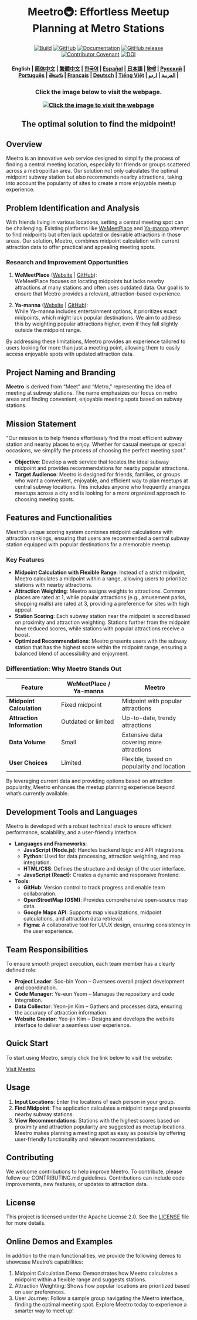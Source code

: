 <!---
Copyright 2020 The HuggingFace Team. All rights reserved.

Licensed under the Apache License, Version 2.0 (the "License");
you may not use this file except in compliance with the License.
You may obtain a copy of the License at

    http://www.apache.org/licenses/LICENSE-2.0

Unless required by applicable law or agreed to in writing, software
distributed under the License is distributed on an "AS IS" BASIS,
WITHOUT WARRANTIES OR CONDITIONS OF ANY KIND, either express or implied.
See the License for the specific language governing permissions and
limitations under the License.
-->

<h1 align="center">
    <p>Meetro🚇: Effortless Meetup Planning at Metro Stations</p>
</h1>

<p align="center">
    <a href="https://circleci.com/gh/huggingface/transformers"><img alt="Build" src="https://img.shields.io/circleci/build/github/huggingface/transformers/main"></a>
    <a href="https://github.com/huggingface/transformers/blob/main/LICENSE"><img alt="GitHub" src="https://img.shields.io/github/license/huggingface/transformers.svg?color=blue"></a>
    <a href="https://huggingface.co/docs/transformers/index"><img alt="Documentation" src="https://img.shields.io/website/http/huggingface.co/docs/transformers/index.svg?down_color=red&down_message=offline&up_message=online"></a>
    <a href="https://github.com/huggingface/transformers/releases"><img alt="GitHub release" src="https://img.shields.io/github/release/huggingface/transformers.svg"></a>
    <a href="https://github.com/huggingface/transformers/blob/main/CODE_OF_CONDUCT.md"><img alt="Contributor Covenant" src="https://img.shields.io/badge/Contributor%20Covenant-v2.0%20adopted-ff69b4.svg"></a>
    <a href="https://zenodo.org/badge/latestdoi/155220641"><img src="https://zenodo.org/badge/155220641.svg" alt="DOI"></a>
</p>

<h4 align="center">
    <p>
        <b>English</b> |
        <a href="https://github.com/huggingface/transformers/blob/main/i18n/README_zh-hans.md">简体中文</a> |
        <a href="https://github.com/huggingface/transformers/blob/main/i18n/README_zh-hant.md">繁體中文</a> |
        <a href="https://github.com/huggingface/transformers/blob/main/i18n/README_ko.md">한국어</a> |
        <a href="https://github.com/huggingface/transformers/blob/main/i18n/README_es.md">Español</a> |
        <a href="https://github.com/huggingface/transformers/blob/main/i18n/README_ja.md">日本語</a> |
        <a href="https://github.com/huggingface/transformers/blob/main/i18n/README_hd.md">हिन्दी</a> |
        <a href="https://github.com/huggingface/transformers/blob/main/i18n/README_ru.md">Русский</a> |
        <a href="https://github.com/huggingface/transformers/blob/main/i18n/README_pt-br.md">Рortuguês</a> |
        <a href="https://github.com/huggingface/transformers/blob/main/i18n/README_te.md">తెలుగు</a> |
        <a href="https://github.com/huggingface/transformers/blob/main/i18n/README_fr.md">Français</a> |
        <a href="https://github.com/huggingface/transformers/blob/main/i18n/README_de.md">Deutsch</a> |
        <a href="https://github.com/huggingface/transformers/blob/main/i18n/README_vi.md">Tiếng Việt</a> |
        <a href="https://github.com/huggingface/transformers/blob/main/i18n/README_ar.md">العربية</a> |
        <a href="https://github.com/huggingface/transformers/blob/main/i18n/README_ur.md">اردو</a> |
    </p>
</h4>

<h3 align="center">
    <p>Click the image below to visit the webpage.</p>
    <a href="http://127.0.0.1:5500">
        <img src="https://github.com/Jineeary/meetro/blob/main/image/img_subway.png" alt="Click the image to visit the webpage">
    </a>
</h3>

<h2 align="center">
    <p>The optimal solution to find the midpoint!</p>
</h2>

## Overview
Meetro is an innovative web service designed to simplify the process of finding a central meeting location, especially for friends or groups scattered across a metropolitan area. Our solution not only calculates the optimal midpoint subway station but also recommends nearby attractions, taking into account the popularity of sites to create a more enjoyable meetup experience.

## Problem Identification and Analysis
With friends living in various locations, setting a central meeting spot can be challenging. Existing platforms like [WeMeetPlace](https://wemeetplace.com) and [Ya-manna](https://ya-manna.com) attempt to find midpoints but often lack updated or desirable attractions in those areas. Our solution, Meetro, combines midpoint calculation with current attraction data to offer practical and appealing meeting spots.

### Research and Improvement Opportunities
1. **WeMeetPlace** ([Website](https://wemeetplace.com) | [GitHub](https://github.com/we-meetting/weMeet-frontend)):  
   WeMeetPlace focuses on locating midpoints but lacks nearby attractions at many stations and often uses outdated data. Our goal is to ensure that Meetro provides a relevant, attraction-based experience.

2. **Ya-manna** ([Website](https://ya-manna.com) | [GitHub](https://github.com/mandooro/YaManNa)):  
   While Ya-manna includes entertainment options, it prioritizes exact midpoints, which might lack popular destinations. We aim to address this by weighting popular attractions higher, even if they fall slightly outside the midpoint range.

By addressing these limitations, Meetro provides an experience tailored to users looking for more than just a meeting point, allowing them to easily access enjoyable spots with updated attraction data.

## Project Naming and Branding
**Meetro** is derived from “Meet” and “Metro,” representing the idea of meeting at subway stations. The name emphasizes our focus on metro areas and finding convenient, enjoyable meeting spots based on subway stations.

## Mission Statement
"Our mission is to help friends effortlessly find the most efficient subway station and nearby places to enjoy. Whether for casual meetups or special occasions, we simplify the process of choosing the perfect meeting spot."

- **Objective**: Develop a web service that locates the ideal subway midpoint and provides recommendations for nearby popular attractions.
- **Target Audience**: Meetro is designed for friends, families, or groups who want a convenient, enjoyable, and efficient way to plan meetups at central subway locations. This includes anyone who frequently arranges meetups across a city and is looking for a more organized approach to choosing meeting spots.

## Features and Functionalities
Meetro’s unique scoring system combines midpoint calculations with attraction rankings, ensuring that users are recommended a central subway station equipped with popular destinations for a memorable meetup.

### Key Features
- **Midpoint Calculation with Flexible Range**: Instead of a strict midpoint, Meetro calculates a midpoint within a range, allowing users to prioritize stations with nearby attractions.
- **Attraction Weighting**: Meetro assigns weights to attractions. Common places are rated at 1, while popular attractions (e.g., amusement parks, shopping malls) are rated at 3, providing a preference for sites with high appeal.
- **Station Scoring**: Each subway station near the midpoint is scored based on proximity and attraction weighting. Stations further from the midpoint have reduced scores, while stations with popular attractions receive a boost.
- **Optimized Recommendations**: Meetro presents users with the subway station that has the highest score within the midpoint range, ensuring a balanced blend of accessibility and enjoyment.

### Differentiation: Why Meetro Stands Out
| Feature                           | WeMeetPlace / Ya-manna                  | Meetro                                     |
|-----------------------------------|-----------------------------------------|--------------------------------------------|
| **Midpoint Calculation**           | Fixed midpoint                          | Midpoint with popular attractions          |
| **Attraction Information**         | Outdated or limited                     | Up-to-date, trendy attractions             |
| **Data Volume**                    | Small                                   | Extensive data covering more attractions   |
| **User Choices**                   | Limited                                 | Flexible, based on popularity and location |

By leveraging current data and providing options based on attraction popularity, Meetro enhances the meetup planning experience beyond what’s currently available.

## Development Tools and Languages
Meetro is developed with a robust technical stack to ensure efficient performance, scalability, and a user-friendly interface.

- **Languages and Frameworks**:
  - **JavaScript (Node.js)**: Handles backend logic and API integrations.
  - **Python**: Used for data processing, attraction weighting, and map integration.
  - **HTML/CSS**: Defines the structure and design of the user interface.
  - **JavaScript (React)**: Creates a dynamic and responsive frontend.
- **Tools**:
  - **GitHub**: Version control to track progress and enable team collaboration.
  - **OpenStreetMap (OSM)**: Provides comprehensive open-source map data.
  - **Google Maps API**: Supports map visualizations, midpoint calculations, and attraction data retrieval.
  - **Figma**: A collaborative tool for UI/UX design, ensuring consistency in the user experience.

## Team Responsibilities
To ensure smooth project execution, each team member has a clearly defined role:

- **Project Leader**: Soo-bin Yoon – Oversees overall project development and coordination.
- **Code Manager**: Ye-eun Yeom – Manages the repository and code integration.
- **Data Collector**: Yeon-jin Kim – Gathers and processes data, ensuring the accuracy of attraction information.
- **Website Creator**: Yeo-jin Kim – Designs and develops the website interface to deliver a seamless user experience.

## Quick Start
To start using Meetro, simply click the link below to visit the website:

[Visit Meetro](http://localhost:3000)

## Usage
1. **Input Locations**: Enter the locations of each person in your group.
2. **Find Midpoint**: The application calculates a midpoint range and presents nearby subway stations.
3. **View Recommendations**: Stations with the highest scores based on proximity and attraction popularity are suggested as meetup locations.
Meetro makes planning a meeting spot as easy as possible by offering user-friendly functionality and relevant recommendations.

## Contributing
We welcome contributions to help improve Meetro. To contribute, please follow our CONTRIBUTING.md guidelines. Contributions can include code improvements, new features, or updates to attraction data.

## License
This project is licensed under the Apache License 2.0. See the [LICENSE](https://github.com/Jineeary/meetro/blob/main/LICENSE) file for more details.

## Online Demos and Examples
In addition to the main functionalities, we provide the following demos to showcase Meetro’s capabilities:

1. Midpoint Calculation Demo: Demonstrates how Meetro calculates a midpoint within a flexible range and suggests stations.
2. Attraction Weighting: Shows how popular locations are prioritized based on user preferences.
3. User Journey: Follow a sample group navigating the Meetro interface, finding the optimal meeting spot.
Explore Meetro today to experience a smarter way to meet up!
